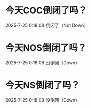 # 今天COC倒闭了吗？

2025-7-25 0:18:08 倒闭了（Not Down）

# 今天NOS倒闭了吗？

2025-7-25 0:18:08 没倒闭（Down）

# 今天NS倒闭了吗？

2025-7-25 0:18:08 没倒闭（Down）

